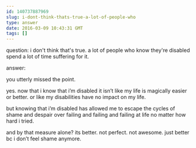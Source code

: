 ```yaml
---
id: 140737887969
slug: i-dont-think-thats-true-a-lot-of-people-who
type: answer
date: 2016-03-09 10:43:31 GMT
tags: []
---
```

question: i don't think that's true. a lot of people who know they're disabled spend a lot of time suffering for it.

answer: <p>you utterly missed the point.</p><p>yes. now that i know that i’m disabled it isn’t like my life is magically easier or better. or like my disabilities have no impact on my life.</p><p>but knowing that i’m disabled has allowed me to escape the cycles of shame and despair over failing and failing and failing at life no matter how hard i tried.</p><p>and by that measure alone? its better. not perfect. not awesome. just better bc i don’t feel shame anymore.</p>